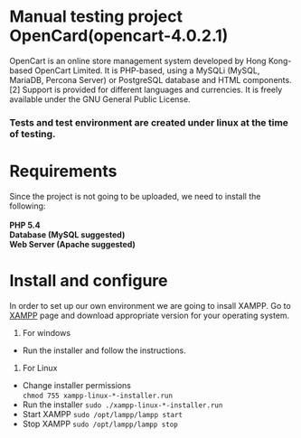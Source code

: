 # Manual testing project OpenCard(opencart-4.0.2.1)
OpenCart is an online store management system developed by Hong Kong-based OpenCart Limited. It is PHP-based, using a MySQLi (MySQL, MariaDB, Percona Server) or PostgreSQL database and HTML components.[2] Support is provided for different languages and currencies. It is freely available under the GNU General Public License.


### Tests and test environment are created under linux at the time of testing.


# Requirements
Since the project is not going to be uploaded, we need to install the following:<br>
<br>
**PHP 5.4**<br>
**Database (MySQL suggested)**<br>
**Web Server (Apache suggested)**<br>


# Install and configure

In order to set up our own environment we are going to insall XAMPP. Go to [XAMPP](https://www.apachefriends.org) page and download appropriate version for your operating system.
1. For windows<br>
  * Run the installer and follow the instructions.

1. For Linux<br>
  * Change installer permissions<br>
     `chmod 755 xampp-linux-*-installer.run`<br>
  * Run the installer
	    `sudo ./xampp-linux-*-installer.run`<br>
  * Start XAMPP
      `sudo /opt/lampp/lampp start`<br>
  * Stop XAMPP
      `sudo /opt/lampp/lampp stop`<br>
